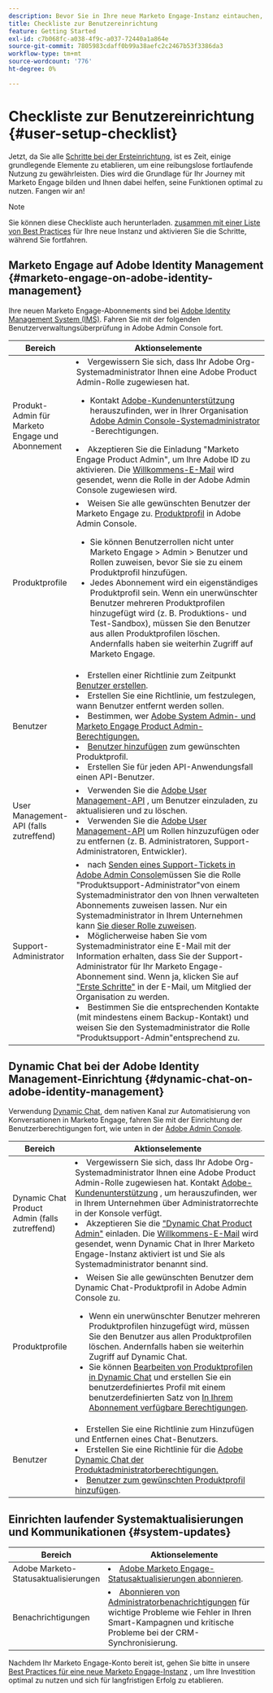 ```yaml
---
description: Bevor Sie in Ihre neue Marketo Engage-Instanz eintauchen, müssen Sie einige grundlegende Schritte für die kontinuierliche Verwendung durchführen. Zu diesen Schritten gehören die Einrichtung von Benutzerkonten, die Unterstützung der Einrichtung von Administratoren und das Abonnieren laufender Systemaktualisierungen.
title: Checkliste zur Benutzereinrichtung
feature: Getting Started
exl-id: c7b068fc-a038-4f9c-a037-72440a1a864e
source-git-commit: 7805983cdaff0b99a38aefc2c2467b53f3386da3
workflow-type: tm+mt
source-wordcount: '776'
ht-degree: 0%

---
```


# Checkliste zur Benutzereinrichtung {#user-setup-checklist}

Jetzt, da Sie alle [Schritte bei der Ersteinrichtung](/help/marketo/getting-started/initial-setup/setup-steps.md), ist es Zeit, einige grundlegende Elemente zu etablieren, um eine reibungslose fortlaufende Nutzung zu gewährleisten. Dies wird die Grundlage für Ihr Journey mit Marketo Engage bilden und Ihnen dabei helfen, seine Funktionen optimal zu nutzen. Fangen wir an!

>[!NOTE]
>
>Sie können diese Checkliste auch herunterladen. [zusammen mit einer Liste von Best Practices](/help/marketo/getting-started/implementing-a-new-marketo-engage-instance/assets/adobe-marketo-engage-new-instance-admin-checklist.xlsx) für Ihre neue Instanz und aktivieren Sie die Schritte, während Sie fortfahren.

## Marketo Engage auf Adobe Identity Management {#marketo-engage-on-adobe-identity-management}

Ihre neuen Marketo Engage-Abonnements sind bei [Adobe Identity Management System (IMS)](https://experienceleague.adobe.com/docs/marketo/using/product-docs/administration/marketo-with-adobe-identity/adobe-identity-management-overview.html). Fahren Sie mit der folgenden Benutzerverwaltungsüberprüfung in Adobe Admin Console fort.

<table>
<thead>
  <tr>
    <th style="width:20%">Bereich</th>
    <th style="width:80%">Aktionselemente</th>
  </tr>
</thead>
<tbody>
  <tr>
    <td>Produkt-Admin für Marketo Engage und Abonnement</td>
    <td><li>Vergewissern Sie sich, dass Ihr Adobe Org-Systemadministrator Ihnen eine Adobe Product Admin-Rolle zugewiesen hat.</li>  
    <ul>
    <li>Kontakt <a href="https://helpx.adobe.com/contact.html">Adobe-Kundenunterstützung</a> herauszufinden, wer in Ihrer Organisation <a href="https://experienceleague.adobe.com/docs/marketo/using/product-docs/administration/marketo-with-adobe-identity/adobe-identity-management-overview.html">Adobe Admin Console-Systemadministrator</a> -Berechtigungen.</li></ul>
    <li>Akzeptieren Sie die Einladung "Marketo Engage Product Admin", um Ihre Adobe ID zu aktivieren. Die <a href="https://experienceleague.adobe.com/docs/marketo/using/product-docs/administration/marketo-with-adobe-identity/admin-setup.html?lang=en#create-a-product-profile">Willkommens-E-Mail</a> wird gesendet, wenn die Rolle in der Adobe Admin Console zugewiesen wird.</li></td>
  </tr>
  <tr>
    <td>Produktprofile</td>
    <td><li>Weisen Sie alle gewünschten Benutzer der Marketo Engage zu. <a href="https://experienceleague.adobe.com/en/docs/marketo/using/product-docs/administration/marketo-with-adobe-identity/admin-setup#create-a-product-profile">Produktprofil</a> in Adobe Admin Console.</li>
    <ul>
    <li>Sie können Benutzerrollen nicht unter Marketo Engage &gt; Admin &gt; Benutzer und Rollen zuweisen, bevor Sie sie zu einem Produktprofil hinzufügen.</li>
    <li>Jedes Abonnement wird ein eigenständiges Produktprofil sein. Wenn ein unerwünschter Benutzer mehreren Produktprofilen hinzugefügt wird (z. B. Produktions- und Test-Sandbox), müssen Sie den Benutzer aus allen Produktprofilen löschen. Andernfalls haben sie weiterhin Zugriff auf Marketo Engage.</li></ul></td>
  </tr>
  <tr>
    <td>Benutzer</td>
    <td><li>Erstellen einer Richtlinie zum Zeitpunkt <a href="https://experienceleague.adobe.com/docs/marketo/using/product-docs/administration/marketo-with-adobe-identity/add-or-remove-a-user.html">Benutzer erstellen</a>.</li> <li>Erstellen Sie eine Richtlinie, um festzulegen, wann Benutzer entfernt werden sollen.</li>
    <li>Bestimmen, wer <a href="https://experienceleague.adobe.com/docs/marketo/using/product-docs/administration/marketo-with-adobe-identity/adobe-identity-management-overview.html">Adobe System Admin- und Marketo Engage Product Admin-Berechtigungen.</a> <li><a href="https://experienceleague.adobe.com/en/docs/marketo/using/product-docs/administration/marketo-with-adobe-identity/add-or-remove-a-user">Benutzer hinzufügen</a> zum gewünschten Produktprofil.</li>
    <li>Erstellen Sie für jeden API-Anwendungsfall einen API-Benutzer.</li></td>
  </tr>
  <tr>
    <td>User Management-API (falls zutreffend)</td>
    <td><li>Verwenden Sie die <a href="https://www.adobe.io/apis/experienceplatform/umapi-new.html">Adobe User Management-API</a> , um Benutzer einzuladen, zu aktualisieren und zu löschen.</li>
    <li>Verwenden Sie die <a href="https://developer.adobe.com/umapi/">Adobe User Management-API</a> um Rollen hinzuzufügen oder zu entfernen (z. B. Administratoren, Support-Administratoren, Entwickler).</li>
    </td>
  </tr>
  <tr>
    <td>Support-Administrator</td>
    <td><li>nach <a href="https://experienceleague.adobe.com/docs/customer-one/using/home.html#create-a-support-ticket-with-admin-console">Senden eines Support-Tickets in Adobe Admin Console</a>müssen Sie die Rolle "Produktsupport-Administrator"von einem Systemadministrator den von Ihnen verwalteten Abonnements zuweisen lassen. Nur ein Systemadministrator in Ihrem Unternehmen kann <a href="https://experienceleague.adobe.com/docs/customer-one/using/home.html#assign-the-support-admin-role">Sie dieser Rolle zuweisen</a>.</li>
    <li>Möglicherweise haben Sie vom Systemadministrator eine E-Mail mit der Information erhalten, dass Sie der Support-Administrator für Ihr Marketo Engage-Abonnement sind. Wenn ja, klicken Sie auf <a href="https://experienceleague.adobe.com/en/docs/customer-one/using/home#assign-the-support-admin-role">"Erste Schritte"</a> in der E-Mail, um Mitglied der Organisation zu werden.</li>
    <li>Bestimmen Sie die entsprechenden Kontakte (mit mindestens einem Backup-Kontakt) und weisen Sie den Systemadministrator die Rolle "Produktsupport-Admin"entsprechend zu.</li></td>
  </tr>
</tbody>
</table>

## Dynamic Chat bei der Adobe Identity Management-Einrichtung {#dynamic-chat-on-adobe-identity-management}

Verwendung [Dynamic Chat](https://experienceleague.adobe.com/docs/marketo/using/product-docs/demand-generation/dynamic-chat/dynamic-chat-overview.html), dem nativen Kanal zur Automatisierung von Konversationen in Marketo Engage, fahren Sie mit der Einrichtung der Benutzerberechtigungen fort, wie unten in der [Adobe Admin Console](https://adminconsole.adobe.com/).

<table>
<thead>
  <tr>
    <th style="width:20%">Bereich</th>
    <th style="width:80%">Aktionselemente</th>
  </tr>
</thead>
<tbody>
  <tr>
    <td>Dynamic Chat Product Admin (falls zutreffend)</td>
    <td><li>Vergewissern Sie sich, dass Ihr Adobe Org-Systemadministrator Ihnen eine Adobe Product Admin-Rolle zugewiesen hat. Kontakt <a href="https://helpx.adobe.com/contact.html">Adobe-Kundenunterstützung</a> , um herauszufinden, wer in Ihrem Unternehmen über Administratorrechte in der Konsole verfügt.</li>
    <li>Akzeptieren Sie die <a href="https://experienceleague.adobe.com/docs/marketo/using/product-docs/demand-generation/dynamic-chat/setup-and-configuration/initial-setup.html">"Dynamic Chat Product Admin"</a> einladen. Die <a href="https://experienceleague.adobe.com/docs/marketo/using/product-docs/demand-generation/dynamic-chat/setup-and-configuration/initial-setup.html">Willkommens-E-Mail</a> wird gesendet, wenn Dynamic Chat in Ihrer Marketo Engage-Instanz aktiviert ist und Sie als Systemadministrator benannt sind.</li></td>
  </tr>
  <tr>
    <td>Produktprofile</td>
    <td><li>Weisen Sie alle gewünschten Benutzer dem Dynamic Chat-Produktprofil in Adobe Admin Console zu.</li> 
    <ul>
    <li>Wenn ein unerwünschter Benutzer mehreren Produktprofilen hinzugefügt wird, müssen Sie den Benutzer aus allen Produktprofilen löschen. Andernfalls haben sie weiterhin Zugriff auf Dynamic Chat.</li>
    <li>Sie können <a href="https://experienceleague.adobe.com/en/docs/marketo/using/product-docs/demand-generation/dynamic-chat/setup-and-configuration/permissions#edit-existing-permissions">Bearbeiten von Produktprofilen in Dynamic Chat</a> und erstellen Sie ein benutzerdefiniertes Profil mit einem benutzerdefinierten Satz von <a href="https://experienceleague.adobe.com/en/docs/marketo/using/product-docs/demand-generation/dynamic-chat/setup-and-configuration/permissions#list-of-permissions">In Ihrem Abonnement verfügbare Berechtigungen</a>.</li></td>
  </tr>
  <tr>
    <td>Benutzer</td>
    <td><li>Erstellen Sie eine Richtlinie zum Hinzufügen und Entfernen eines Chat-Benutzers.</li>
    <li>Erstellen Sie eine Richtlinie für die <a href="https://experienceleague.adobe.com/en/docs/marketo/using/product-docs/demand-generation/dynamic-chat/setup-and-configuration/initial-setup#access-admin-console">Adobe Dynamic Chat der Produktadministratorberechtigungen.</a></li>
    <li><a href="https://experienceleague.adobe.com/en/docs/marketo/using/product-docs/demand-generation/dynamic-chat/setup-and-configuration/add-or-remove-chat-users#add-a-chat-user">Benutzer zum gewünschten Produktprofil hinzufügen</a>.</li></td>
  </tr>
</tbody>
</table>

## Einrichten laufender Systemaktualisierungen und Kommunikationen {#system-updates}

<table>
<thead>
  <tr>
    <th style="width:20%">Bereich</th>
    <th style="width:80%">Aktionselemente</th>
  </tr>
</thead>
<tbody>
  <tr>
    <td>Adobe Marketo-Statusaktualisierungen</td>
    <td><li><a href="https://status.adobe.com/cloud/experience_cloud">Adobe Marketo Engage-Statusaktualisierungen abonnieren</a>.</li></td>
  </tr>
  <tr>
    <td>Benachrichtigungen</td>
    <td><li><a href="https://experienceleague.adobe.com/en/docs/marketo/using/product-docs/core-marketo-concepts/miscellaneous/understanding-notifications#subscribe-to-notifications">Abonnieren von Administratorbenachrichtigungen</a> für wichtige Probleme wie Fehler in Ihren Smart-Kampagnen und kritische Probleme bei der CRM-Synchronisierung.</li></td>
  </tr>
</tbody>
</table>

<p>

Nachdem Ihr Marketo Engage-Konto bereit ist, gehen Sie bitte in unsere [Best Practices für eine neue Marketo Engage-Instanz](/help/marketo/getting-started/implementing-a-new-marketo-engage-instance/where-to-start.md) , um Ihre Investition optimal zu nutzen und sich für langfristigen Erfolg zu etablieren.
